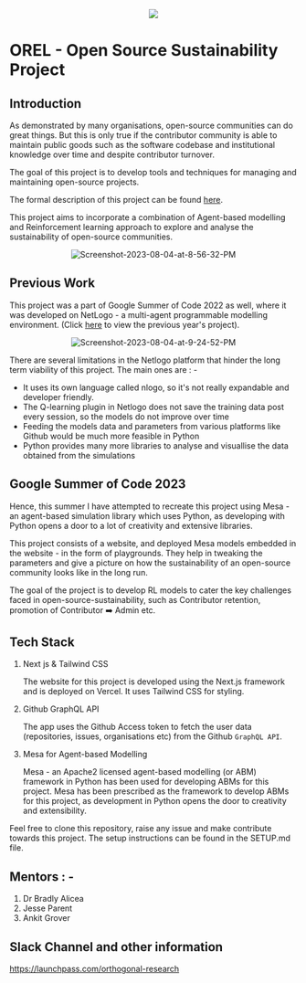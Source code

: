 <p align="center">
	  <img src="https://user-images.githubusercontent.com/92572013/266610534-0b13f675-40f1-4b16-b9cd-19f5ff21619e.png" />
</p>


# OREL - Open Source Sustainability Project

## Introduction
As demonstrated by many organisations, open-source communities can do great things. But this is only true if the contributor community is able to maintain public goods such as the software codebase and institutional knowledge over time and despite contributor turnover.


The goal of this project is to develop tools and techniques for managing and maintaining open-source projects.

  

The formal description of this project can be found [here](https://neurostars.org/t/gsoc-2023-project-idea-4-1-maintaining-an-open-source-sustainability-project-orthogonal-research-and-education-lab-350-h/24574).

  

This project aims to incorporate a combination of Agent-based modelling and Reinforcement learning approach to explore and analyse the sustainability of open-source communities.

  

<p align="center">
	<img  src="https://i.ibb.co/xD1tmcy/Screenshot-2023-08-04-at-8-56-32-PM.png"  alt="Screenshot-2023-08-04-at-8-56-32-PM"  border="0">
</p>

## Previous Work

This project was a part of Google Summer of Code 2022 as well, where it was developed on NetLogo - a multi-agent programmable modelling environment. (Click [here](https://github.com/OREL-group/GSoC/tree/main/Open%20Source%20Ethics/Collective%20Cognition%20%28Reinforcement%20Learning%29) to view the previous year's project).


<p align="center">
	<img  src="https://user-images.githubusercontent.com/92572013/266616768-d440273e-eb97-469a-b43c-f055a48eddd4.gif"  alt="Screenshot-2023-08-04-at-9-24-52-PM"  border="0">

</p>


There are several limitations in the Netlogo platform that hinder the long term viability of this project. The main ones are : -

<ul>
	<li>It uses its own language called nlogo, so it's not really expandable and developer friendly.</li>
	<li>The Q-learning plugin in Netlogo does not save the training data post every session, so the models do not improve over time</li>
	<li>Feeding the models data and parameters from various platforms like Github would be much more feasible in Python</li>
	<li>Python provides many more libraries to analyse and visuallise the data obtained from the simulations</li>
</ul>

## Google Summer of Code 2023

Hence, this summer I have attempted to recreate this project using Mesa - an agent-based simulation library which uses Python, as developing with Python opens a door to a lot of creativity and extensive libraries.


This project consists of a website, and deployed Mesa models embedded in the website  - in the form of playgrounds. They help in tweaking the parameters and give a picture on how the sustainability of an open-source community looks like in the long run.


The goal of the project is to develop RL models to cater the key challenges faced in open-source-sustainability, such as Contributor retention, promotion of Contributor ➡️ Admin etc.

## Tech Stack

1. Next js & Tailwind CSS

	The website for this project is developed using the Next.js framework and is deployed on Vercel.
	It uses Tailwind CSS for styling.

  

2. Github GraphQL API

	The app uses the Github Access token to fetch the user data (repositories, issues, organisations etc) from the Github `GraphQL API`.

  

3. Mesa for Agent-based Modelling

	Mesa - an Apache2 licensed agent-based modelling (or ABM) framework in Python has been used for developing ABMs for this project. Mesa has been prescribed as the framework to develop ABMs for this project, as development in Python opens the door to creativity and extensibility.

  

Feel free to clone this repository, raise any issue and make contribute towards this project. The setup instructions can be found in the SETUP.md file.
	

## Mentors : -

<ol>
	<li>Dr Bradly Alicea</li>
	<li>Jesse Parent</li>
	<li>Ankit Grover</li>
</ol>

## Slack Channel and other information

https://launchpass.com/orthogonal-research